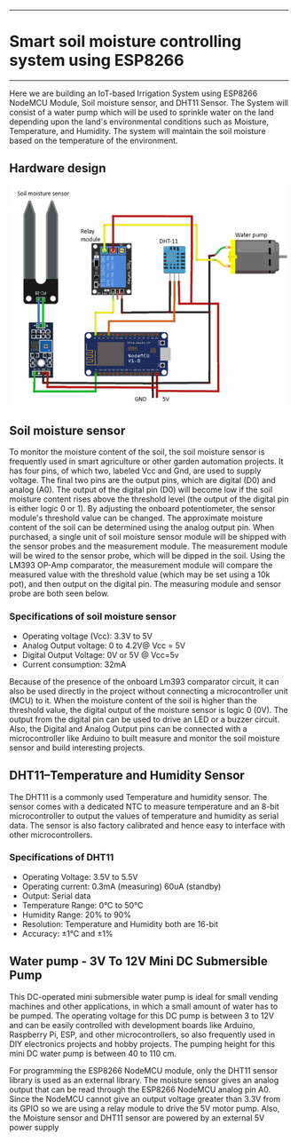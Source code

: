 ___
# Smart soil moisture controlling system using ESP8266
___

Here we are building an IoT-based Irrigation System using ESP8266 NodeMCU Module, Soil moisture sensor, and DHT11 Sensor. The System will consist of a water pump which will be used to sprinkle water on the land depending upon the land's environmental conditions such as Moisture, Temperature, and Humidity. The system will maintain the soil moisture based on the temperature of the environment.

## Hardware design

<img src="/docs/images/Hardware_design.PNG" alt="Hardware_design"/>

## Soil moisture sensor

To monitor the moisture content of the soil, the soil moisture sensor is frequently used in smart agriculture or other garden automation projects. It has four pins, of which two, labeled Vcc and Gnd, are used to supply voltage. The final two pins are the output pins, which are digital (D0) and analog (A0). The output of the digital pin (D0) will become low if the soil moisture content rises above the threshold level (the output of the digital pin is either logic 0 or 1). By adjusting the onboard potentiometer, the sensor module's threshold value can be changed. The approximate moisture content of the soil can be determined using the analog output pin.
When purchased, a single unit of soil moisture sensor module will be shipped with the sensor probes and the measurement module. The measurement module will be wired to the sensor probe, which will be dipped in the soil. Using the LM393 OP-Amp comparator, the measurement module will compare the measured value with the threshold value (which may be set using a 10k pot), and then output on the digital pin. The measuring module and sensor probe are both seen below.

### Specifications of soil moisture sensor
- Operating voltage (Vcc): 3.3V to 5V
- Analog Output voltage: 0 to 4.2V@ Vcc = 5V
- Digital Output Voltage: 0V or 5V @ Vcc=5v
- Current consumption: 32mA

Because of the presence of the onboard Lm393 comparator circuit, it can also be used directly in the project without connecting a microcontroller unit (MCU) to it. When the moisture content of the soil is higher than the threshold value, the digital output of the moisture sensor is logic 0 (0V). The output from the digital pin can be used to drive an LED or a buzzer circuit.
Also, the Digital and Analog Output pins can be connected with a microcontroller like Arduino to built measure and monitor the soil moisture sensor and build interesting projects.

## DHT11–Temperature and Humidity Sensor

The DHT11 is a commonly used Temperature and humidity sensor. The sensor comes with a dedicated NTC to measure temperature and an 8-bit microcontroller to output the values of temperature and humidity as serial data. The sensor is also factory calibrated and hence easy to interface with other microcontrollers.

### Specifications of DHT11

- Operating Voltage: 3.5V to 5.5V
- Operating current: 0.3mA (measuring) 60uA (standby)
- Output: Serial data
- Temperature Range: 0°C to 50°C
- Humidity Range: 20% to 90%
- Resolution: Temperature and Humidity both are 16-bit
- Accuracy: ±1°C and ±1%
	
## Water pump - 3V To 12V Mini DC Submersible Pump

This DC-operated mini submersible water pump is ideal for small vending machines and other applications, in which a small amount of water has to be pumped. The operating voltage for this DC pump is between 3 to 12V and can be easily controlled with development boards like Arduino, Raspberry Pi, ESP, and other microcontrollers, so also frequently used in DIY electronics projects and hobby projects. The pumping height for this mini DC water pump is between 40 to 110 cm.



For programming the ESP8266 NodeMCU module, only the DHT11 sensor library is used as an external library. The moisture sensor gives an analog output that can be read through the ESP8266 NodeMCU analog pin A0. Since the NodeMCU cannot give an output voltage greater than 3.3V from its GPIO so we are using a relay module to drive the 5V motor pump. Also, the Moisture sensor and DHT11 sensor are powered by an external 5V power supply
